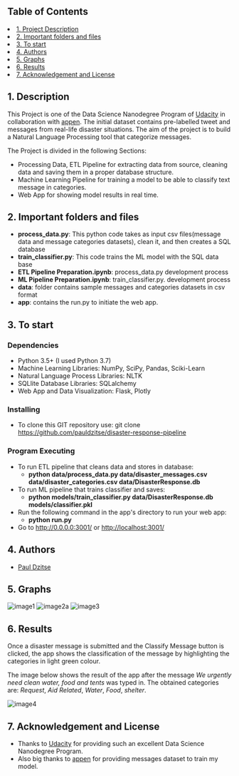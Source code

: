 ## Table of Contents
<li><a href="#intro">1. Project Description
<li><a href="#files">2. Important folders and files
<li><a href="#getting started">3. To start
<li><a href="#authors">4. Authors
<li><a href="#images">5. Graphs
<li><a href="#results">6. Results   
<li><a href="#acknowledgement">7. Acknowledgement and License


<a id='intro'></a>
## 1. Description

This Project is one of the Data Science Nanodegree Program of [Udacity](https://www.udacity.com/school-of-data-science) in collaboration with  [appen](https://appen.com/). The initial dataset contains pre-labelled tweet and messages from real-life disaster situations. The aim of the project is to build a Natural Language Processing tool that categorize messages.
     

The Project is divided in the following Sections:

- Processing Data, ETL Pipeline for extracting data from source, cleaning data and saving them in a proper database structure.
- Machine Learning Pipeline for training a model to be able to classify text message in categories.
- Web App for showing model results in real time.
     
 <a id='files'></a>
 ## 2. Important folders and files
  - **process_data.py**: This python code takes as input csv files(message data and message categories datasets), clean it, and then creates a SQL database
  - **train_classifier.py**: This code trains the ML model with the SQL data base
  - **ETL Pipeline Preparation.ipynb**: process_data.py development process
  - **ML Pipeline Preparation.ipynb**: train_classifier.py. development process
  - **data**: folder contains sample messages and categories datasets in csv format
  - **app**: contains the run.py to initiate the web app.

<a id='getting started'></a>
## 3. To start    
### Dependencies
 
 - Python 3.5+ (I used Python 3.7)
 - Machine Learning Libraries: NumPy, SciPy, Pandas, Sciki-Learn
 - Natural Language Process Libraries: NLTK
 - SQLlite Database Libraries: SQLalchemy
 - Web App and Data Visualization: Flask, Plotly
 
### Installing

 - To clone this GIT repository use: git clone https://github.com/pauldzitse/disaster-response-pipeline

 ### Program Executing

  - To run ETL pipeline that cleans data and stores in database:
     - **python data/process_data.py data/disaster_messages.csv data/disaster_categories.csv data/DisasterResponse.db**
  - To run ML pipeline that trains classifier and saves:
      - **python models/train_classifier.py data/DisasterResponse.db models/classifier.pkl**
  - Run the following command in the app's directory to run your web app: 
      - **python run.py**
  - Go to <http://0.0.0.0:3001/> or <http://localhost:3001/>

 
<a id='authors'></a>
## 4. Authors 
     
   - [Paul Dzitse](https://github.com/pauldzitse)
 
<a id='images'></a>
## 5. Graphs  
![image1](https://user-images.githubusercontent.com/62438271/120896144-85bde580-c620-11eb-8458-07fbf1df4032.png)
![image2a](https://user-images.githubusercontent.com/62438271/120896156-91a9a780-c620-11eb-8eb8-8ae8b923107f.png)
![image3](https://user-images.githubusercontent.com/62438271/120896165-98381f00-c620-11eb-8d49-8167fed0579d.png)
     
<a id='results'></a>
## 6. Results 
Once a disaster message is submitted and the Classify Message button is clicked, the app shows the classification of the message by highlighting the categories in light green colour. 
     
The image below shows the result of the app after the message *We urgently need clean water, food and tents* was typed in. The obtained categories are: *Request*, *Aid Related*, *Water*, *Food*, *shelter*. 
   
![image4](https://user-images.githubusercontent.com/62438271/120896167-9bcba600-c620-11eb-9a25-87104a3a4d5d.png)
     
<a id='acknowledgement'></a>
## 7. Acknowledgement and License
  
  - Thanks to [Udacity](https://www.udacity.com/school-of-data-science) for providing such an excellent Data Science Nanodegree Program.
  - Also big thanks to [appen](https://appen.com/) for providing messages dataset to train my model.
